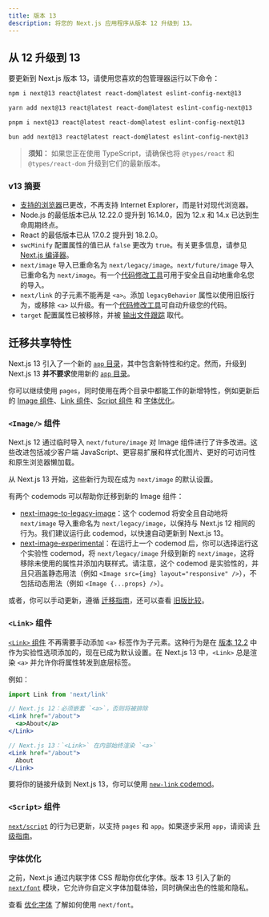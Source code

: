 ```yaml
---
title: 版本 13
description: 将您的 Next.js 应用程序从版本 12 升级到 13。
---
```


## 从 12 升级到 13

要更新到 Next.js 版本 13，请使用您喜欢的包管理器运行以下命令：

```bash 
npm i next@13 react@latest react-dom@latest eslint-config-next@13
```

```bash 
yarn add next@13 react@latest react-dom@latest eslint-config-next@13
```

```bash 
pnpm i next@13 react@latest react-dom@latest eslint-config-next@13
```

```bash 
bun add next@13 react@latest react-dom@latest eslint-config-next@13
```

> **须知：** 如果您正在使用 TypeScript，请确保也将 `@types/react` 和 `@types/react-dom` 升级到它们的最新版本。

### v13 摘要

- [支持的浏览器](/docs/architecture/supported-browsers)已更改，不再支持 Internet Explorer，而是针对现代浏览器。
- Node.js 的最低版本已从 12.22.0 提升到 16.14.0，因为 12.x 和 14.x 已达到生命周期终点。
- React 的最低版本已从 17.0.2 提升到 18.2.0。
- `swcMinify` 配置属性的值已从 `false` 更改为 `true`。有关更多信息，请参见 [Next.js 编译器](/docs/architecture/nextjs-compiler)。
- `next/image` 导入已重命名为 `next/legacy/image`。`next/future/image` 导入已重命名为 `next/image`。有一个[代码修改工具](/docs/pages/building-your-application/upgrading/codemods#next-image-to-legacy-image)可用于安全且自动地重命名您的导入。
- `next/link` 的子元素不能再是 `<a>`。添加 `legacyBehavior` 属性以使用旧版行为，或移除 `<a>` 以升级。有一个[代码修改工具](/docs/pages/building-your-application/upgrading/codemods#new-link)可自动升级您的代码。
- `target` 配置属性已被移除，并被 [输出文件跟踪](/docs/pages/api-reference/next-config-js/output) 取代。
## 迁移共享特性

Next.js 13 引入了一个新的 [`app` 目录](/docs/app/building-your-application/routing)，其中包含新特性和约定。然而，升级到 Next.js 13 **并不要求**使用新的 [`app` 目录](/docs/app/building-your-application/routing#the-app-router)。

你可以继续使用 `pages`，同时使用在两个目录中都能工作的新增特性，例如更新后的 [Image 组件](#image-component)、[Link 组件](#link-component)、[Script 组件](#script-component) 和 [字体优化](#font-optimization)。

### `<Image/>` 组件

Next.js 12 通过临时导入 `next/future/image` 对 Image 组件进行了许多改进。这些改进包括减少客户端 JavaScript、更容易扩展和样式化图片、更好的可访问性和原生浏览器懒加载。

从 Next.js 13 开始，这些新行为现在成为 `next/image` 的默认设置。

有两个 codemods 可以帮助你迁移到新的 Image 组件：

- [next-image-to-legacy-image](/docs/pages/building-your-application/upgrading/codemods#next-image-to-legacy-image)：这个 codemod 将安全且自动地将 `next/image` 导入重命名为 `next/legacy/image`，以保持与 Next.js 12 相同的行为。我们建议运行此 codemod，以快速自动更新到 Next.js 13。
- [next-image-experimental](/docs/pages/building-your-application/upgrading/codemods#next-image-experimental)：在运行上一个 codemod 后，你可以选择运行这个实验性 codemod，将 `next/legacy/image` 升级到新的 `next/image`，这将移除未使用的属性并添加内联样式。请注意，这个 codemod 是实验性的，并且只涵盖静态用法（例如 `<Image src={img} layout="responsive" />`），不包括动态用法（例如 `<Image {...props} />`）。

或者，你可以手动更新，遵循 [迁移指南](/docs/pages/building-your-application/upgrading/codemods#next-image-experimental)，还可以查看 [旧版比较](/docs/pages/api-reference/components/image-legacy#comparison)。

### `<Link>` 组件

[`<Link>` 组件](/docs/pages/api-reference/components/link) 不再需要手动添加 `<a>` 标签作为子元素。这种行为是在 [版本 12.2](https://nextjs.org/blog/next-12-2) 中作为实验性选项添加的，现在已成为默认设置。在 Next.js 13 中，`<Link>` 总是渲染 `<a>` 并允许你将属性转发到底层标签。

例如：

```jsx
import Link from 'next/link'

// Next.js 12：必须嵌套 `<a>`，否则将被排除
<Link href="/about">
  <a>About</a>
</Link>

// Next.js 13：`<Link>` 在内部始终渲染 `<a>`
<Link href="/about">
  About
</Link>
```

要将你的链接升级到 Next.js 13，你可以使用 [`new-link` codemod](/docs/pages/building-your-application/upgrading/codemods#new-link)。

### `<Script>` 组件

[`next/script`](/docs/pages/api-reference/components/script) 的行为已更新，以支持 `pages` 和 `app`。如果逐步采用 `app`，请阅读 [升级指南](/docs/pages/building-your-application/upgrading)。

### 字体优化

之前，Next.js 通过内联字体 CSS 帮助你优化字体。版本 13 引入了新的 [`next/font`](/docs/pages/building-your-application/optimizing/fonts) 模块，它允许你自定义字体加载体验，同时确保出色的性能和隐私。

查看 [优化字体](/docs/pages/building-your-application/optimizing/fonts) 了解如何使用 `next/font`。